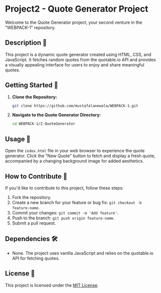 # Project2 - Quote Generator Project

Welcome to the Quote Generator project, your second venture in the "WEBPACK-1" repository.

## Description 🌌

This project is a dynamic quote generator created using HTML, CSS, and JavaScript. It fetches random quotes from the quotable.io API and provides a visually appealing interface for users to enjoy and share meaningful quotes.

## Getting Started 🚀

1. **Clone the Repository:**
    ```bash
    git clone https://github.com/mustafalanewala/WEBPACK-1.git
    ```

2. **Navigate to the Quote Generator Directory:**
    ```bash
    cd WEBPACK-1/2-QuoteGenerator
    ```

## Usage 📖

Open the `index.html` file in your web browser to experience the quote generator. Click the "New Quote" button to fetch and display a fresh quote, accompanied by a changing background image for added aesthetics.

## How to Contribute 🤝

If you'd like to contribute to this project, follow these steps:

1. Fork the repository.
2. Create a new branch for your feature or bug fix: `git checkout -b feature-name`.
3. Commit your changes: `git commit -m 'Add feature'`.
4. Push to the branch: `git push origin feature-name`.
5. Submit a pull request.

## Dependencies 🛠️

- None. The project uses vanilla JavaScript and relies on the quotable.io API for fetching quotes.

## License 📜

This project is licensed under the [MIT License](LICENSE).
